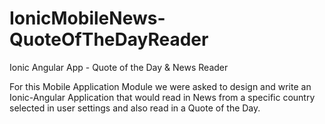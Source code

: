 # IonicMobileNews-QuoteOfTheDayReader
Ionic Angular App - Quote of the Day &amp; News Reader

For this Mobile Application Module we were asked to design and write an Ionic-Angular Application that would read in 
News from a specific country selected in user settings and also read in a Quote of the Day. 
